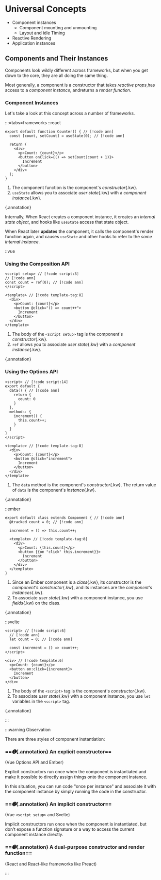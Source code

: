 # Universal Concepts

- Component instances
  - Component mounting and unmounting
  - Layout and idle Timing
- Reactive Rendering
- Application instances

## Components and Their Instances

Components look wildly different across frameworks, but when you
get down to the core, they are all doing the same thing.

Most generally, a component is a constructor that
<span class="li"><span>takes <em>reactive
props</em>,</span><span>has access to a <em>component
instance</em>, and</span><span>returns a <em>render
function</em></span></span>.

### Component Instances

Let's take a look at this concept across a number of frameworks.

<!-- prettier-ignore-start -->

:::=tabs=frameworks
::react

```tsx
export default function Counter() { // [!code ann]
  const [count, setCount] = useState(0); // [!code ann]

  return (
    <div>
      <p>Count: {count}</p>
      <button onClick={() => setCount(count + 1)}>
        Increment
      </button>
    </div>
  );
}
```

1. The component function is the component's _constructor_{.kw}.
2. `useState` allows you to associate _user state_{.kw} with a _component
  instance_{.kw}.

{.annotation}

Internally, When React creates a component instance, it creates an _internal state object_, and hooks like
`useState` access that state object.

When React later **updates** the component, it calls the component's render function again, and
causes `useState` and other hooks to refer to the _same internal instance_.

::vue

### Using the Composition API

```vue
<script setup> // [!code script:3]
// [!code ann]
const count = ref(0); // [!code ann]
</script>

<template> // [!code template-tag:8]
  <div>
    <p>Count: {count}</p>
    <button @click="() => count++">
      Increment
    </button>
  </div>
</template>
```

1. The body of the `<script setup>` tag is the component's _constructor_{.kw}.
2. `ref` allows you to associate _user state_{.kw} with a _component
  instance_{.kw}.

{.annotation}

### Using the Options API

```vue
<script> // [!code script:14]
export default {
  data() { // [!code ann]
    return {
      count: 0
    }
  },
  methods: {
    increment() {
      this.count++;
    }
  }
}
</script>

<template> // [!code template-tag:8]
  <div>
    <p>Count: {count}</p>
    <button @click="increment">
      Increment
    </button>
  </div>
</template>
```

1. The `data` method is the component's _constructor_{.kw}. The return value of `data` is the
   component's _instance_{.kw}.

{.annotation}

::ember

```glimmer
export default class extends Component { // [!code ann]
  @tracked count = 0; // [!code ann]

  increment = () => this.count++;

  <template> // [!code template-tag:8]
    <div>
      <p>Count: {this.count}</p>
      <button {{on "click" this.increment}}>
        Increment
      </button>
    </div>
  </template>
}
```

1. Since an Ember component is a _class_{.kw}, its constructor is the _component's
  constructor_{.kw}, and its instances are the _component's instances_{.kw}.
2. To associate _user state_{.kw} with a component instance, you use _fields_{.kw} on the class.

{.annotation}

::svelte

```svelte
<script> // [!code script:6]
  // [!code ann]
  let count = 0; // [!code ann]

  const increment = () => count++;
</script>

<div> // [!code template:6]
  <p>Count: {count}</p>
  <button on:click={increment}>
    Increment
  </button>
</div>
```

1. The body of the `<script>` tag is the component's _constructor_{.kw}.
2. To associate _user state_{.kw} with a component instance, you use `let` variables in the
   `<script>` tag.

{.annotation}

:::

<!-- prettier-ignore-end -->

:::warning Observation

There are three styles of component instantiation:

### ==_➊_{.annotation} An explicit constructor==

(Vue Options API and Ember)

Explicit constructors run once when the component is instantiated
and make it possible to directly assign things onto the component
instance.

In this situation, you can run code "once per instance" and
associate it with the component instance by simply running the
code in the constructor.

### ==_➋_{.annotation} An implicit constructor==

(Vue `<script setup>` and Svelte)

Implicit constructors run once when the component is
instantiated, but don't expose a function signature or a way to
access the current component instance directly.

### ==_➌_{.annotation} A dual-purpose constructor and render function==

(React and React-like frameworks like Preact)

:::
